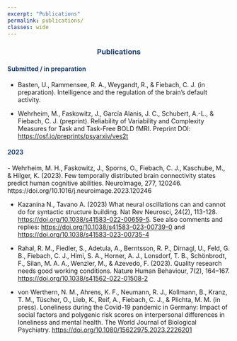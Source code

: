 ```yaml
---
excerpt: "Publications"
permalink: publications/
classes: wide
---
```

<style>
.centeralign {
  text-align: center;
  color:#1F416F;
  font-weight: bold;
}
.centeralign2 {
  color:#1F416F;
  font-weight: bold;
}
</style>
<h3 class="centeralign" >Publications </h1>

<h4 class="centeralign2"> Submitted / in preparation </h2>

- Basten, U., Rammensee, R. A., Weygandt, R., & Fiebach, C. J. (in preparation). Intelligence and the regulation of the brain’s default activity.

- Wehrheim, M., Faskowitz, J., García Alanis, J. C., Schubert, A.-L., & Fiebach, C. J. (preprint). Reliability of Variability and Complexity Measures for Task and Task-Free BOLD fMRI. Preprint DOI: https://osf.io/preprints/psyarxiv/ves2t
  
<h4 class="centeralign2"> 2023</h2>
- Wehrheim, M. H., Faskowitz, J., Sporns, O., Fiebach, C. J., Kaschube, M., & Hilger, K. (2023). Few temporally distributed brain connectivity states predict human cognitive abilities. NeuroImage, 277, 120246. https://doi.org/10.1016/j.neuroimage.2023.120246

- Kazanina N., Tavano A. (2023) What neural oscillations can and cannot do for syntactic structure building. Nat Rev Neurosci, 24(2), 113-128. https://doi.org/10.1038/s41583-022-00659-5. See also comments and replies: https://doi.org/10.1038/s41583-023-00739-0 and https://doi.org/10.1038/s41583-023-00735-4 

- Rahal, R. M., Fiedler, S., Adetula, A., Berntsson, R. P., Dirnagl, U., Feld, G. B., Fiebach, C. J., Himi, S. A., Horner, A. J., Lonsdorf, T. B., Schönbrodt, F., Silan, M. A. A., Wenzler, M., & Azevedo, F. (2023). Quality research needs good working conditions. Nature Human Behaviour, 7(2), 164–167. https://doi.org/10.1038/s41562-022-01508-2

- von Werthern, N. M., Ahrens, K. F., Neumann, R. J., Kollmann, B., Kranz, T. M., Tüscher, O., Lieb, K., Reif, A., Fiebach, C. J., & Plichta, M. M. (in press). Loneliness during the Covid-19 pandemic in Germany: Impact of social factors and polygenic risk scores on interpersonal differences in loneliness and mental health. The World Journal of Biological Psychiatry. https://doi.org/10.1080/15622975.2023.2226201 

